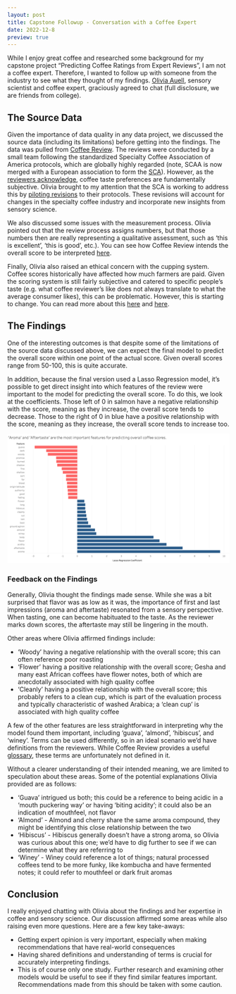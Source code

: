 ```yaml
---
layout: post
title: Capstone Followup - Conversation with a Coffee Expert
date: 2022-12-8
preview: true
---
```


While I enjoy great coffee and researched some background for my capstone project “Predicting Coffee Ratings from Expert Reviews”, I am not a coffee expert. Therefore, I wanted to follow up with someone from the industry to see what they thought of my findings. [Olivia Auell](https://www.linkedin.com/in/oliviaauell/), sensory scientist and coffee expert, graciously agreed to chat (full disclosure, we are friends from college). 

## The Source Data

Given the importance of data quality in any data project, we discussed the source data (including its limitations) before getting into the findings. The data was pulled from [Coffee Review](https://www.coffeereview.com/). The reviews were conducted by a small team following the standardized Specialty Coffee Association of America protocols, which are globally highly regarded (note, SCAA is now merged with a European association to form the [SCA](https://sca.coffee/about)). However, as the [reviewers acknowledge](https://www.coffeereview.com/how-coffee-review-works/), coffee taste preferences are fundamentally subjective. Olivia brought to my attention that the SCA is working to address this by [piloting revisions](https://sca.coffee/sca-news/read/evolving-the-sca-cupping-protocol-and-form-an-overview-of-the-pilot-testing-process) to their protocols. These revisions will account for changes in the specialty coffee industry and incorporate new insights from sensory science. 

We also discussed some issues with the measurement process. Olivia pointed out that the review process assigns numbers, but that those numbers then are really representing a qualitative assessment, such as ‘this is excellent’, ‘this is good’, etc.). You can see how Coffee Review intends the overall score to be interpreted [here](https://www.coffeereview.com/how-coffee-review-works/).

Finally, Olivia also raised an ethical concern with the cupping system. Coffee scores historically have affected how much farmers are paid. Given the scoring system is still fairly subjective and catered to specific people’s taste (e.g. what coffee reviewer’s like does not always translate to what the average consumer likes), this can be problematic. However, this is starting to change. You can read more about this [here](https://sca.coffee/sca-news/25/issue-18/valuing-coffee-evolving-the-scas-cupping-protocol-into-a-coffee-value-assessment-system) and [here](https://static1.squarespace.com/static/584f6bbef5e23149e5522201/t/62ff6f82e076e71f661ca1c6/1660907395782/CVAS+Evolution+Report+2022.pdf).

## The Findings

One of the interesting outcomes is that despite some of the limitations of the source data discussed above, we can expect the final model to predict the overall score within one point of the actual score. Given overall scores range from 50-100, this is quite accurate. 

In addition, because the final version used a Lasso Regression model, it’s possible to get direct insight into which features of the review were important to the model for predicting the overall score. To do this, we look at the coefficients. Those left of 0 in salmon have a negative relationship with the score, meaning as they increase, the overall score tends to decrease. Those to the right of 0 in blue have a positive relationship with the score, meaning as they increase, the overall score tends to increase too. 

![_config.yml](/images/top_features_modeling.png)

### Feedback on the Findings

Generally, Olivia thought the findings made sense. While she was a bit surprised that flavor was as low as it was, the importance of first and last impressions (aroma and aftertaste) resonated from a sensory perspective. When tasting, one can become habituated to the taste. As the reviewer marks down scores, the aftertaste may still be lingering in the mouth.

Other areas where Olivia affirmed findings include:
* ‘Woody’ having a negative relationship with the overall score; this can often reference poor roasting
* ‘Flower’ having a positive relationship with the overall score; Gesha and many east African coffees have flower notes, both of which are anecdotally associated with high quality coffee
* ‘Cleanly’ having a positive relationship with the overall score; this probably refers to a clean cup, which is part of the evaluation process and typically characteristic of washed Arabica; a ‘clean cup’ is associated with high quality coffee

A few of the other features are less straightforward in interpreting why the model found them important, including ‘guava’, ‘almond’, ‘hibiscus’, and ‘winey’. Terms can be used differently, so in an ideal scenario we’d have definitions from the reviewers. While Coffee Review provides a useful [glossary](https://www.coffeereview.com/coffee-glossary/), these terms are unfortunately not defined in it. 

Without a clearer understanding of their intended meaning, we are limited to speculation about these areas. Some of the potential explanations Olivia provided are as follows:
* ‘Guava’ intrigued us both; this could be a reference to being acidic in a ‘mouth puckering way’ or having ‘biting acidity’; it could also be an indication of mouthfeel, not flavor
* ‘Almond’ - Almond and cherry share the same aroma compound, they might be identifying this close relationship between the two
* ‘Hibiscus’ - Hibiscus generally doesn’t have a strong aroma, so Olivia was curious about this one; we’d have to dig further to see if we can determine what they are referring to
* ‘Winey’ - Winey could reference a lot of things; natural processed coffees tend to be more funky, like kombucha and have fermented notes; it could refer to mouthfeel or dark fruit aromas


## Conclusion

I really enjoyed chatting with Olivia about the findings and her expertise in coffee and sensory science. Our discussion affirmed some areas while also raising even more questions. Here are a few key take-aways:
* Getting expert opinion is very important, especially when making recommendations that have real-world consequences 
* Having shared definitions and understanding of terms is crucial for accurately interpreting findings. 
* This is of course only one study. Further research and examining other models would be useful to see if they find similar features important. Recommendations made from this should be taken with some caution. 

